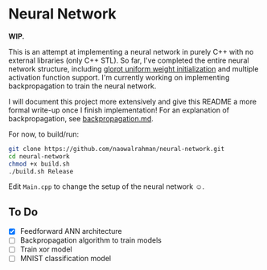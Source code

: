 # Neural Network

**WIP.**

This is an attempt at implementing a neural network in purely C++ with no external libraries (only C++ STL). So far, I've completed the entire neural network structure, including [glorot uniform weight initialization](https://www.tensorflow.org/api_docs/python/tf/keras/initializers/GlorotUniform) and multiple activation function support. I'm currently working on implementing backpropagation to train the neural network.

I will document this project more extensively and give this README a more formal write-up once I finish implementation! For an explanation of backpropagation, see [backpropagation.md](./backpropagation.md).

For now, to build/run:

```bash
git clone https://github.com/naowalrahman/neural-network.git
cd neural-network
chmod +x build.sh
./build.sh Release
```

Edit `Main.cpp` to change the setup of the neural network :relaxed:.

## To Do
- [x] Feedforward ANN architecture
- [ ] Backpropagation algorithm to train models
- [ ] Train xor model
- [ ] MNIST classification model
